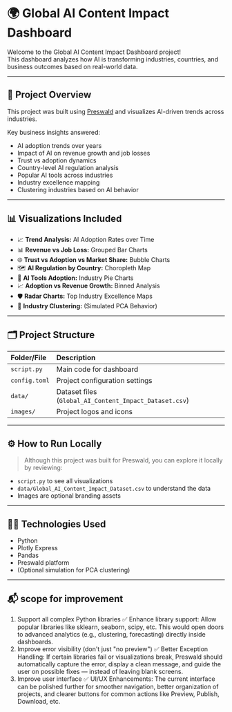 # 🌍 Global AI Content Impact Dashboard

Welcome to the Global AI Content Impact Dashboard project!  
This dashboard analyzes how AI is transforming industries, countries, and business outcomes based on real-world data.

---

## 🚀 Project Overview

This project was built using [Preswald](https://preswald.com) and visualizes AI-driven trends across industries.

Key business insights answered:
- AI adoption trends over years
- Impact of AI on revenue growth and job losses
- Trust vs adoption dynamics
- Country-level AI regulation analysis
- Popular AI tools across industries
- Industry excellence mapping
- Clustering industries based on AI behavior

---

## 📊 Visualizations Included

- 📈 **Trend Analysis:** AI Adoption Rates over Time
- 📊 **Revenue vs Job Loss:** Grouped Bar Charts
- 🌐 **Trust vs Adoption vs Market Share:** Bubble Charts
- 🗺️ **AI Regulation by Country:** Choropleth Map
- 🥧 **AI Tools Adoption:** Industry Pie Charts
- 📈 **Adoption vs Revenue Growth:** Binned Analysis
- 🛡️ **Radar Charts:** Top Industry Excellence Maps
- 🧠 **Industry Clustering:** (Simulated PCA Behavior)

---

## 🗂️ Project Structure

| Folder/File | Description |
|:---|:---|
| `script.py` | Main code for dashboard |
| `config.toml` | Project configuration settings |
| `data/` | Dataset files (`Global_AI_Content_Impact_Dataset.csv`) |
| `images/` | Project logos and icons |

---

## ⚙️ How to Run Locally

> Although this project was built for Preswald, you can explore it locally by reviewing:
- `script.py` to see all visualizations
- `data/Global_AI_Content_Impact_Dataset.csv` to understand the data
- Images are optional branding assets

---

## 🧑‍💻 Technologies Used

- Python
- Plotly Express
- Pandas
- Preswald platform
- (Optional simulation for PCA clustering)

---

## 📬 scope for improvement 

1. Support all complex Python libraries 
✅ Enhance library support: Allow popular libraries like sklearn, seaborn, scipy, etc. This would open doors to advanced analytics (e.g., clustering, forecasting) directly inside dashboards.
2. Improve error visibility (don't just "no preview")
 ✅ Better Exception Handling: If certain libraries fail or visualizations break, Preswald should automatically capture the error, display a clean message, and guide the user on possible fixes — instead of leaving blank screens.
3. Improve user interface
 ✅ UI/UX Enhancements: The current interface can be polished further for smoother navigation, better organization of projects, and clearer buttons for common actions like Preview, Publish, Download, etc.
